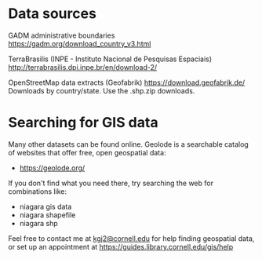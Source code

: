 Data sources
============

GADM administrative boundaries
https://gadm.org/download_country_v3.html

TerraBrasilis
(INPE - Instituto Nacional de Pesquisas Espaciais)
http://terrabrasilis.dpi.inpe.br/en/download-2/

OpenStreetMap data extracts (Geofabrik)
https://download.geofabrik.de/
Downloads by country/state.  Use the .shp.zip downloads.


Searching for GIS data
======================

Many other datasets can be found online.  Geolode is a searchable catalog of websites that offer free, open geospatial data:
* <https://geolode.org/>

If you don't find what you need there, try searching the web for combinations like:
* niagara gis data
* niagara shapefile
* niagara shp

Feel free to contact me at kgj2@cornell.edu for help finding geospatial data, or set up an appointment at <https://guides.library.cornell.edu/gis/help>
